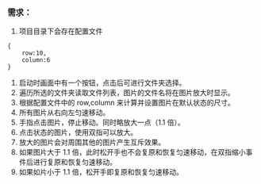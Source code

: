 ### 需求：

1. 项目目录下会存在配置文件

```
{
    row:10,
    column:6
}
```

1. 启动时画面中有一个按钮，点击后可进行文件夹选择。
2. 遍历所选的文件夹读取文件列表，图片的文件名将在图片放大时显示。
3. 根据配置文件中的 row,column 来计算并设置图片在默认状态的尺寸。
4. 所有图片从右向左匀速移动。
5. 手指点击图片，停止移动。同时略放大一点（1.1 倍）。
6. 点击状态的图片，使用双指可以放大。
7. 放大的图片会对周围其他的图片产生互斥效果。
8. 如果图片大于 1.1 倍，此时松开手也不会复原和恢复匀速移动，在双指缩小事件后进行复原和恢复匀速移动。
9. 如果如片小于 1.1 倍，松开手即复原和恢复匀速移动。
